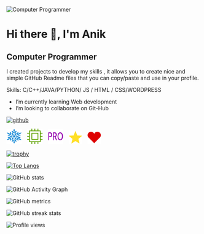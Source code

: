 ![Computer Programmer](https://scontent.fdac137-1.fna.fbcdn.net/v/t39.30808-6/369741558_186257267803318_3250034915396078346_n.png?stp=dst-jpg&_nc_cat=109&ccb=1-7&_nc_sid=ab6a21&_nc_ohc=fDqjzpaQCH4AX_Jb2rB&_nc_ht=scontent.fdac137-1.fna&oh=00_AfBfA_AYnfMw16OeM6JQDngbR7G8Ck4Nd2luxOi1rnLqGw&oe=64EAC804)

# Hi there 👋, I'm Anik 
## Computer Programmer


I created projects to develop my skills , it allows you to create nice and simple GitHub Readme files that you can copy/paste and use in your profile.

Skills: C/C++/JAVA/PYTHON/ JS / HTML / CSS/WORDPRESS

-  I’m currently learning Web development 
-  I’m looking to collaborate on Git-Hub 

[<img src='https://cdn.jsdelivr.net/npm/simple-icons@3.0.1/icons/github.svg' alt='github' height='40'>](https://github.com/anikacraj)  


<a href='https://archiveprogram.github.com/'><img src='https://raw.githubusercontent.com/acervenky/animated-github-badges/master/assets/acbadge.gif' width='40' height='40'></a> <a href='https://docs.github.com/en/developers'><img src='https://raw.githubusercontent.com/acervenky/animated-github-badges/master/assets/devbadge.gif' width='40' height='40'></a> <a href='https://github.com/pricing'><img src='https://raw.githubusercontent.com/acervenky/animated-github-badges/master/assets/pro.gif' width='40' height='40'></a> <a href='https://stars.github.com/'><img src='https://raw.githubusercontent.com/acervenky/animated-github-badges/master/assets/starbadge.gif' width='35' height='35'></a> <a href='https://docs.github.com/en/github/supporting-the-open-source-community-with-github-sponsors'><img src='https://raw.githubusercontent.com/acervenky/animated-github-badges/master/assets/sponsorbadge.gif' width='35' height='35'></a> 

[![trophy](https://github-profile-trophy.vercel.app/?username=anikacraj)](https://github.com/ryo-ma/github-profile-trophy)

[![Top Langs](https://github-readme-stats.vercel.app/api/top-langs/?username=anikacraj)](https://github.com/anuraghazra/github-readme-stats)

![GitHub stats](https://github-readme-stats.vercel.app/api?username=anikacraj&show_icons=true)  

![GitHub Activity Graph](https://activity-graph.herokuapp.com/graph?username=anikacraj)  

![GitHub metrics](https://metrics.lecoq.io/anikacraj)  

![GitHub streak stats](https://streak-stats.demolab.com/?user=anikacraj)  

![Profile views](https://gpvc.arturio.dev/anikacraj)  
